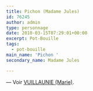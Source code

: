 ```yaml
---
title: Pichon (Madame Jules)
id: 76245
author: admin
type: personnage
date: 2010-03-15T07:29:01+00:00
excerpt: Pot-Bouille
tags:
  - pot-bouille
main_name: 'Pichon '
secondary_name: Madame Jules

---
```

— Voir <a href="/personnage/vuillaunie-marie/" target="_self">VUILLAUNIE (Marie)</a>.